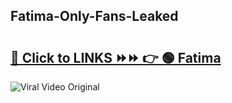 
 ## Fatima-Only-Fans-Leaked

# <h2><a href="https://clipsfans.com/Fatima&ref=git">🔗 Click to LINKS ⏩⏩ 👉 🟢 Fatima </a></h2>

<a href="https://clipsfans.com/Fatima&ref=git" rel="nofollow" data-target="animated-image.originalLink"><img src="https://i.ibb.co.com/xMMVF88/686577567.gif" alt="Viral Video Original" style="max-width: 100%; display: inline-block;" data-target="animated-image.originalImage"></a>

